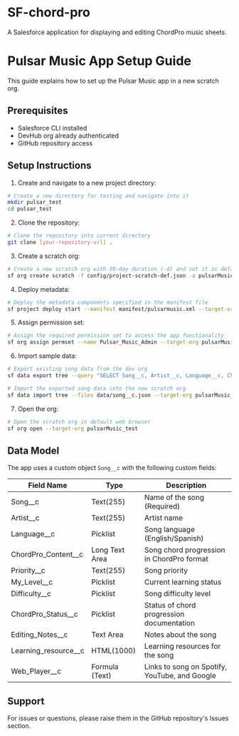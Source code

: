 # SF-chord-pro
A Salesforce application for displaying and editing ChordPro music sheets.  

# Pulsar Music App Setup Guide

This guide explains how to set up the Pulsar Music app in a new scratch org.

## Prerequisites
- Salesforce CLI installed
- DevHub org already authenticated
- GitHub repository access

## Setup Instructions

1. Create and navigate to a new project directory:
```bash
# Create a new directory for testing and navigate into it
mkdir pulsar_test
cd pulsar_test
```

2. Clone the repository:
```bash
# Clone the repository into current directory
git clone [your-repository-url] .
```

3. Create a scratch org:
```bash
# Create a new scratch org with 30-day duration (-d) and set it as default
sf org create scratch -f config/project-scratch-def.json -a pulsarMusic_test -d -v PulsarMusicDevOrg
```

4. Deploy metadata:
```bash
# Deploy the metadata components specified in the manifest file
sf project deploy start --manifest manifest/pulsarmusic.xml --target-org pulsarMusic_test
```

5. Assign permission set:
```bash
# Assign the required permission set to access the app functionality
sf org assign permset --name Pulsar_Music_Admin --target-org pulsarMusic_test
```

6. Import sample data:
```bash
# Export existing song data from the dev org
sf data export tree --query "SELECT Song__c, Artist__c, Language__c, ChordPro_Content__c, Priority__c, My_Level__c, Difficulty__c, ChordPro_Status__c, Editing_Notes__c, Learning_resource__c FROM Song__c" --target-org PulsarMusicDevOrg --output-dir data

# Import the exported song data into the new scratch org
sf data import tree --files data/song__c.json --target-org pulsarMusic_test
```

7. Open the org:
```bash
# Open the scratch org in default web browser
sf org open --target-org pulsarMusic_test
```

## Data Model

The app uses a custom object `Song__c` with the following custom fields:

| Field Name | Type | Description |
|------------|------|-------------|
| Song__c | Text(255) | Name of the song (Required) |
| Artist__c | Text(255) | Artist name |
| Language__c | Picklist | Song language (English/Spanish) |
| ChordPro_Content__c | Long Text Area | Song chord progression in ChordPro format |
| Priority__c | Text(255) | Song priority |
| My_Level__c | Picklist | Current learning status |
| Difficulty__c | Picklist | Song difficulty level |
| ChordPro_Status__c | Picklist | Status of chord progression documentation |
| Editing_Notes__c | Text Area | Notes about the song |
| Learning_resource__c | HTML(1000) | Learning resources for the song |
| Web_Player__c | Formula (Text) | Links to song on Spotify, YouTube, and Google |

## Support

For issues or questions, please raise them in the GitHub repository's Issues section.